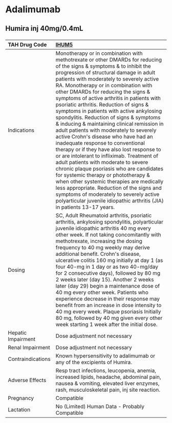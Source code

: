 # Adalimumab

## Humira inj 40mg/0.4mL

##### 

| TAH Drug Code      | [IHUM5](https://www.tahsda.org.tw/drugs/hissearch.php?drug_code=IHUM5)                                                                                                                                                                                                                                                                                                                                                                                                                                                                                                                                                                                                                                                                                                                                                                                                                                                                                                                                                                                                           |
|:-------------------|:---------------------------------------------------------------------------------------------------------------------------------------------------------------------------------------------------------------------------------------------------------------------------------------------------------------------------------------------------------------------------------------------------------------------------------------------------------------------------------------------------------------------------------------------------------------------------------------------------------------------------------------------------------------------------------------------------------------------------------------------------------------------------------------------------------------------------------------------------------------------------------------------------------------------------------------------------------------------------------------------------------------------------------------------------------------------------------|
| Indications        | Monotherapy or in combination with methotrexate or other DMARDs for reducing of the signs & symptoms & to inhibit the progression of structural damage in adult patients with moderately to severely active RA. Monotherapy or in combination with other DMARDs for reducing the signs & symptoms of active arthritis in patients with psoriatic arthritis. Reduction of signs & symptoms in patients with active ankylosing spondylitis. Reduction of signs & symptoms & inducing & maintaining clinical remission in adult patients with moderately to severely active Crohn's disease who have had an inadequate response to conventional therapy or if they have also lost response to or are intolerant to infliximab. Treatment of adult patients with moderate to severe chronic plaque psoriasis who are candidates for systemic therapy or phototherapy & when other systemic therapies are medically less appropriate. Reduction of the signs and symptoms of moderately to severely active polyarticular juvenile idiopathic arthritis (JIA) in patients 13-17 years. |
| Dosing             | SC, Adult Rheumatoid arthritis, psoriatic arthritis, ankylosing spondylitis, polyarticular juvenile idiopathic arthritis 40 mg every other week. If not taking concomitantly with methotrexate, increasing the dosing frequency to 40 mg weekly may derive additional benefit. Crohn's disease, ulcerative colitis 160 mg initially at day 1 (as four 40-mg in 1 day or as two 40-mg/day for 2 consecutive days), followed by 80 mg 2 weeks later (day 15). Another 2 weeks later (day 29) begin a maintenance dose of 40 mg every other week. Patients who experience decrease in their response may benefit from an increase in dose intensity to 40 mg every week. Plaque psoriasis Initially 80 mg, followed by 40 mg given every other week starting 1 week after the initial dose.                                                                                                                                                                                                                                                                                         |
| Hepatic Impairment | Dose adjustment not necessary                                                                                                                                                                                                                                                                                                                                                                                                                                                                                                                                                                                                                                                                                                                                                                                                                                                                                                                                                                                                                                                    |
| Renal Impairment   | Dose adjustment not necessary                                                                                                                                                                                                                                                                                                                                                                                                                                                                                                                                                                                                                                                                                                                                                                                                                                                                                                                                                                                                                                                    |
| Contraindications  | Known hypersensitivity to adalimumab or any of the excipients of Humira.                                                                                                                                                                                                                                                                                                                                                                                                                                                                                                                                                                                                                                                                                                                                                                                                                                                                                                                                                                                                         |
| Adverse Effects    | Resp tract infections, leucopenia, anemia, increased lipids, headache, abdominal pain, nausea & vomiting, elevated liver enzymes, rash, musculoskeletal pain, inj site reaction.                                                                                                                                                                                                                                                                                                                                                                                                                                                                                                                                                                                                                                                                                                                                                                                                                                                                                                 |
| Pregnancy          | Compatible                                                                                                                                                                                                                                                                                                                                                                                                                                                                                                                                                                                                                                                                                                                                                                                                                                                                                                                                                                                                                                                                       |
| Lactation          | No (Limited) Human Data - Probably Compatible                                                                                                                                                                                                                                                                                                                                                                                                                                                                                                                                                                                                                                                                                                                                                                                                                                                                                                                                                                                                                                    |

